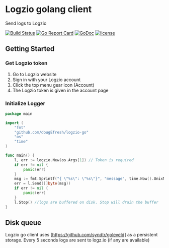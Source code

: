 # Logzio golang client
Send logs to Logzio

[![Build Status](https://travis-ci.org/dougEfresh/logzio-go.svg?branch=master)](https://travis-ci.org/dougEfresh/logzio-go)
[![Go Report Card](https://goreportcard.com/badge/github.com/dougEfresh/logzio-go)](https://goreportcard.com/report/github.com/dougEfresh/logzio-go)
[![GoDoc](https://godoc.org/github.com/dougEfresh/logzio-go?status.svg)](https://godoc.org/github.com/dougEfresh/logzio-go)
[![license](http://img.shields.io/badge/license-apache-red.svg?style=flat)](https://raw.githubusercontent.com/dougEfresh/logzio-go/master/LICENSE)

## Getting Started

### Get Logzio token
1. Go to Logzio website
2. Sign in with your Logzio account
3. Click the top menu gear icon (Account)
4. The Logzio token is given in the account page

### Initialize Logger
```go
package main

import (
	"fmt"
	"github.com/dougEfresh/logzio-go"
	"os"
	"time"
)

func main() {
	l, err := logzio.New(os.Args[1]) // Token is required
	if err != nil {
		panic(err)
	}
	msg := fmt.Sprintf("{ \"%s\": \"%s\"}", "message", time.Now().UnixNano())
	err = l.Send([]byte(msg))
	if err != nil {
		panic(err)
	}
	l.Stop() //logs are buffered on disk. Stop will drain the buffer
}

```

## Disk queue

Logzio go client uses [https://github.com/syndtr/goleveld] as a persistent storage.
Every 5 seconds logs are sent to logz.io (if any are available)
